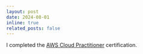 ```yaml
---
layout: post
date: 2024-08-01
inline: true
related_posts: false
---
```


I completed the [AWS Cloud Practitioner](https://www.credly.com/badges/f94616f8-0d02-4ba7-a3fd-1d0310e262d6/linked_in_profile) certification.